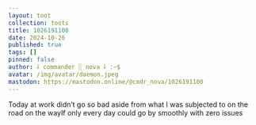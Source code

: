 ```yaml
---
layout: toot
collection: toots
title: 1026191100
date: 2024-10-26
published: true
tags: []
pinned: false
author: ⸸ commander ░ nova ⸸ :~$
avatar: /img/avatar/daemon.jpeg
mastodon: https://mastodon.online/@cmdr_nova/1026191100
---
```


Today at work didn’t go so bad aside from what I was subjected to on the road on the wayIf only every day could go by smoothly with zero issues

